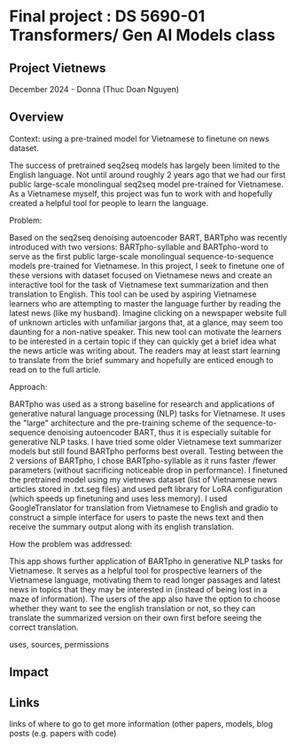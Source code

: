 # Final project : DS 5690-01 Transformers/ Gen AI Models class
## Project Vietnews
December 2024 -
Donna (Thuc Doan Nguyen)

## Overview
Context: using a pre-trained model for Vietnamese to finetune on news dataset.

 The success of pretrained seq2seq models has largely been limited to the English language. Not until around roughly 2 years ago that we had our first public large-scale  monolingual seq2seq model pre-trained for Vietnamese. As a Vietnamese myself, this project was fun to work with and hopefully created a helpful tool for people to learn the language.

Problem: 

Based on the seq2seq denoising autoencoder BART, BARTpho was recently introduced with two versions: BARTpho-syllable and BARTpho-word to serve as the first public large-scale monolingual sequence-to-sequence models pre-trained for Vietnamese.  In this project, I seek to finetune one of these versions with dataset focused on Vietnamese news and create an interactive tool for the task of Vietnamese text summarization and then translation to English. This tool can be used by aspiring Vietnamese learners who are attempting to master the language further by reading the latest news (like my husband). Imagine clicking on a newspaper website full of unknown articles with unfamiliar jargons that, at a glance, may seem too daunting for a non-native speaker. This new tool can motivate the learners to be interested in a certain topic if they can quickly get a brief idea what the news article was writing about. The readers may at least start learning to translate from the brief summary and hopefully are enticed enough to read on to the full article.

 
Approach:

BARTpho was used as a strong baseline for research and applications of generative natural language processing (NLP) tasks for Vietnamese. It uses the "large" architecture and the pre-training scheme of the sequence-to-sequence denoising autoencoder BART, thus it is especially suitable for generative NLP tasks. I have tried some older Vietnamese text summarizer models but still found BARTpho performs best overall. Testing between the 2 versions of BARTpho, I chose BARTpho-syllable as it runs faster /fewer parameters (without sacrificing noticeable drop in performance). I finetuned the pretrained model using my vietnews dataset (list of Vietnamese news articles stored in .txt.seg files) and used peft library for LoRA configuration (which speeds up finetuning and uses less memory). I used GoogleTranslator for translation from Vietnamese to English and gradio to construct a simple interface for users to paste the news text and then receive the summary output along with its english translation.
 
How the problem was addressed:

This app shows further application of BARTpho in generative NLP tasks for Vietnamese. It serves as a helpful tool for prospective learners of the Vietnamese language, motivating them to read longer passages and latest news in topics that they may be interested in (instead of being lost in a maze of information). The users of the app also have the option to choose whether they want to see the english translation or not, so they can translate the summarized version on their own first before seeing the correct translation.

uses, sources, permissions

## Impact

## Links
links of where to go to get more information (other papers, models, blog posts (e.g. papers with code)
